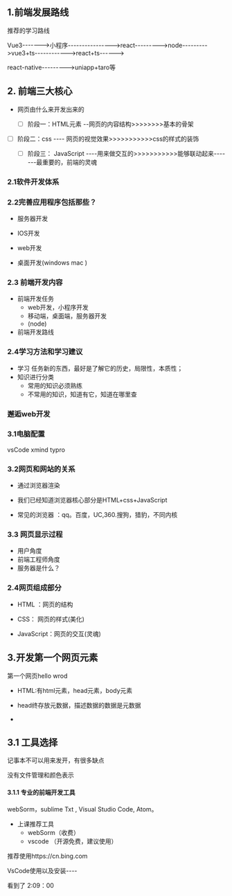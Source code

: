 ##  1.前端发展路线

推荐的学习路线

Vue3------->小程序---------------->react--------->node--------->vue3+ts------------>react+ts------>

react-native--------->uniapp+taro等





## 2. 前端三大核心

* 网页由什么来开发出来的

  - [ ] 阶段一：HTML元素 --网页的内容结构>>>>>>>>基本的骨架
- [ ] 阶段二：css  ----  网页的视觉效果>>>>>>>>>>>css的样式的装饰
  - [ ] 阶段三： JavaScript ----用来做交互的>>>>>>>>>>>能够联动起来-------最重要的，前端的灵魂

  

  

###  2.1软件开发体系

### 2.2完善应用程序包括那些？

* 服务器开发

* IOS开发
* web开发
* 桌面开发(windows mac )



### 2.3 前端开发内容

* 前端开发任务
  * web开发，小程序开发
  * 移动端，桌面端，服务器开发
  * (node)
* 前端开发路线


  
### 2.4学习方法和学习建议

* 学习 任务新的东西，最好是了解它的历史，局限性，本质性；
* 知识进行分类
  * 常用的知识必须熟练
  * 不常用的知识，知道有它，知道在哪里查

### 邂逅web开发



###  3.1电脑配置

vsCode  xmind typro



### 3.2网页和网站的关系

* 通过浏览器渲染

* 我们已经知道浏览器核心部分是HTML+css+JavaScript

* 常见的浏览器 ：qq。百度，UC,360.搜狗，猎豹，不同内核







### 3.3 网页显示过程

* 用户角度
* 前端工程师角度
* 服务器是什么？



###  2.4网页组成部分

* HTML ：网页的结构

* CSS： 网页的样式(美化)

* JavaScript：网页的交互(灵魂)

   





## 3.开发第一个网页元素



第一个网页hello wrod

* HTML:有html元素，head元素，body元素

* head终存放元数据，描述数据的数据是元数据
* 



##  3.1 工具选择

记事本不可以用来发开，有很多缺点

没有文件管理和颜色表示

#### 3.1.1  专业的前端开发工具

webSorm，sublime Txt ,  Visual Studio Code, Atom。 



* 上课推荐工具
  * webSorm（收费）
  * vscode  （开源免费，建议使用）



推荐使用https://cn.bing.com

VsCode使用以及安装----

看到了
2:09：00






